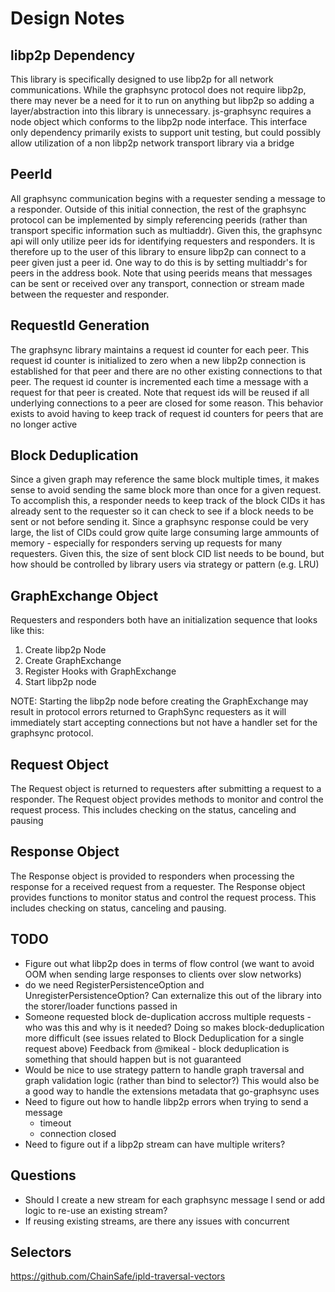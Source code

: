 Design Notes
============

libp2p Dependency
-----------------

This library is specifically designed to use libp2p for all network communications.  While the graphsync protocol does not require
libp2p, there may never be a need for it to run on anything but libp2p so adding a layer/abstraction into this library is unnecessary.
js-graphsync requires a node object which conforms to the libp2p node interface.  This interface only dependency primarily exists to
support unit testing, but could possibly allow utilization of a non libp2p network transport library via a bridge

PeerId
------

All graphsync communication begins with a requester sending a message to a responder.  Outside of this initial connection, the rest
of the graphsync protocol can be implemented by simply referencing peerids (rather than transport specific information such as 
multiaddr).  Given this, the graphsync api will only utilize peer ids for identifying requesters and responders.  It is therefore
up to the user of this library to ensure libp2p can connect to a peer given just a peer id.  One way to do this is by setting
multiaddr's for peers in the address book.  Note that using peerids means that messages can be sent or received over any transport,
connection or stream made between the requester and responder.  

RequestId Generation
--------------------

The graphsync library maintains a request id counter for each peer.  This request id counter is initialized to zero when a new
libp2p connection is established for that peer and there are no other existing connections to that peer.  The request id counter
is incremented each time a message with a request for that peer is created.  Note that request ids will be reused if all underlying
connections to a peer are closed for some reason.  This behavior exists to avoid having to keep track of request id counters
for peers that are no longer active

Block Deduplication
-------------------

Since a given graph may reference the same block multiple times, it makes sense to avoid sending the same block more than once
for a given request.  To accomplish this, a responder needs to keep track of the block CIDs it has already sent to the requester so
it can check to see if a block needs to be sent or not before sending it.  Since a graphsync response could be very large, the list of CIDs could grow
quite large consuming large ammounts of memory - especially for responders serving up requests for many requesters.  Given this, the size of sent
block CID list needs to be bound, but how should be controlled by library users via strategy or pattern (e.g. LRU)

GraphExchange Object
--------------------

Requesters and responders both have an initialization sequence that looks like this:

1) Create libp2p Node
2) Create GraphExchange
3) Register Hooks with GraphExchange
4) Start libp2p node

NOTE: Starting the libp2p node before creating the GraphExchange may result in protocol errors returned to GraphSync requesters as
it will immediately start accepting connections but not have a handler set for the graphsync protocol.

Request Object
--------------

The Request object is returned to requesters after submitting a request to a responder.  The Request object provides methods to monitor and
control the request process.  This includes checking on the status, canceling and pausing

Response Object
---------------

The Response object is provided to responders when processing the response for a received request from a requester.  The Response object provides
functions to monitor status and control the request process.  This includes checking on status, canceling and pausing.


TODO
----
* Figure out what libp2p does in terms of flow control (we want to avoid OOM when sending large responses to clients over slow networks)
* do we need RegisterPersistenceOption and UnregisterPersistenceOption?  Can externalize this out of the library into the storer/loader functions passed in
* Someone requested block de-duplication accross multiple requests - who was this and why is it needed?  Doing so makes block-deduplication more difficult (see issues related to Block Deduplication for a single request above)  Feedback from @mikeal - block deduplication is something that should happen but is not guaranteed 
* Would be nice to use strategy pattern to handle graph traversal and graph validation logic (rather than bind to selector?)  This would also be a good way
  to handle the extensions metadata that go-graphsync uses
* Need to figure out how to handle libp2p errors when trying to send a message
  * timeout
  * connection closed
* Need to figure out if a libp2p stream can have multiple writers?


Questions
---------
* Should I create a new stream for each graphsync message I send or add logic to re-use an existing stream?
* If reusing existing streams, are there any issues with concurrent 


Selectors
---------
https://github.com/ChainSafe/ipld-traversal-vectors